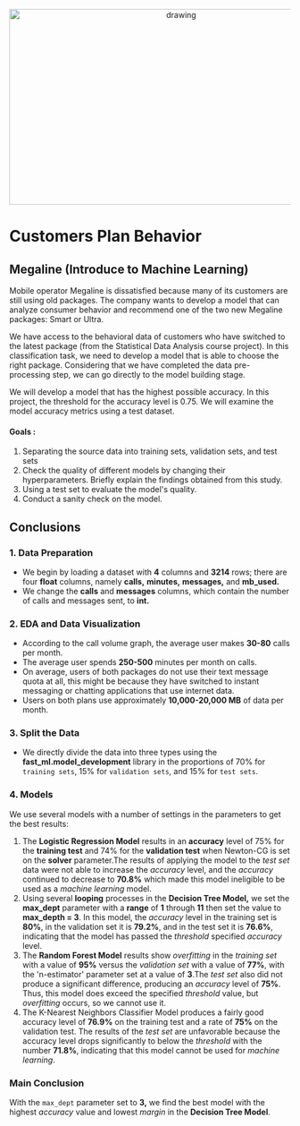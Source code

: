 <p align="center">
  <a href="https://practicum.com/id-idn/">
    <img src="https://i.guim.co.uk/img/media/f621b0c91f06a597a5e86c86270e7b808f3a24dc/0_354_5256_3154/master/5256.jpg?width=620&quality=85&dpr=1&s=none" alt="drawing" width="600" height="350">
  </a>
</p>

# Customers Plan Behavior

## Megaline (Introduce to Machine Learning)

Mobile operator Megaline is dissatisfied because many of its customers are still using old packages. The company wants to develop a model that can analyze consumer behavior and recommend one of the two new Megaline packages: Smart or Ultra.

We have access to the behavioral data of customers who have switched to the latest package (from the Statistical Data Analysis course project). In this classification task, we need to develop a model that is able to choose the right package. Considering that we have completed the data pre-processing step, we can go directly to the model building stage.

We will develop a model that has the highest possible accuracy. In this project, the threshold for the accuracy level is 0.75. We will examine the model accuracy metrics using a test dataset.

#### Goals :

1. Separating the source data into training sets, validation sets, and test sets
2. Check the quality of different models by changing their hyperparameters. Briefly explain the findings obtained from this study.
3. Using a test set to evaluate the model's quality.
4. Conduct a sanity check on the model.

## Conclusions

### 1. Data Preparation

- We begin by loading a dataset with **4** columns and **3214** rows; there are four **float** columns, namely **calls,** **minutes,** **messages,** and **mb_used.**
- We change the **calls** and **messages** columns, which contain the number of calls and messages sent, to **int.**

### 2. EDA and Data Visualization

- According to the call volume graph, the average user makes **30-80** calls per month.
- The average user spends **250-500** minutes per month on calls.
- On average, users of both packages do not use their text message quota at all, this might be because they have switched to instant messaging or chatting applications that use internet data.
- Users on both plans use approximately **10,000-20,000 MB** of data per month.

### 3. Split the Data
- We directly divide the data into three types using the **fast_ml.model_development** library in the proportions of 70% for `training sets`, 15% for `validation sets`, and 15% for `test sets`. 

### 4. Models

We use several models with a number of settings in the parameters to get the best results:
1. The **Logistic Regression Model** results in an **accuracy** level of 75% for the **training test** and 74% for the **validation test** when Newton-CG is set on the **solver** parameter.The results of applying the model to the *test set* data were not able to increase the *accuracy* level, and the *accuracy* continued to decrease to **70.8%** which made this model ineligible to be used as a *machine learning* model.
2. Using several **looping** processes in the **Decision Tree Model,** we set the **max_dept** parameter with a **range** of **1** through **11** then set the value to **max_depth = 3**. In this model, the *accuracy* level in the training set is **80%**, in the validation set it is **79.2%**, and in the test set it is **76.6%**, indicating that the model has passed the *threshold* specified *accuracy* level.
3. The **Random Forest Model** results show *overfitting* in the *training set* with a value of **95%** versus the *validation set* with a value of **77%**, with the 'n-estimator' parameter set at a value of **3**.The *test set* also did not produce a significant difference, producing an *accuracy* level of **75%**. Thus, this model does exceed the specified *threshold* value, but *overfitting* occurs, so we cannot use it.
4. The K-Nearest Neighbors Classifier Model produces a fairly good accuracy level of **76.9%** on the training test and a rate of **75%** on the validation test. The results of the *test set* are unfavorable because the accuracy level drops significantly to below the *threshold* with the number **71.8%**, indicating that this model cannot be used for *machine learning*.


### Main Conclusion

With the `max_dept` parameter set to **3,** we find the best model with the highest *accuracy* value and lowest *margin* in the **Decision Tree Model**. 

